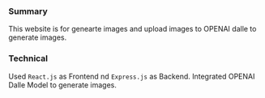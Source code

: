 ### Summary

This website is for genearte images and upload images to OPENAI dalle to generate images.

### Technical

Used `React.js` as Frontend nd  `Express.js` as Backend.  Integrated OPENAI Dalle Model to generate images.


